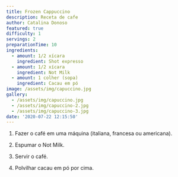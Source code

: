 ```yaml
---
title: Frozen Cappuccino
description: Receta de cafe
author: Catalina Donoso
featured: true
difficulty: 1
servings: 2
preparationTime: 10
ingredients:
  - amount: 1/2 xícara
    ingredient: Shot expresso
  - amount: 1/2 xícara
    ingredient: Not Milk
  - amount: 1 colher (sopa)
    ingredient: Cacau em pó
image: /assets/img/capuccino.jpg
gallery:
  - /assets/img/capuccino.jpg
  - /assets/img/capuccino-2.jpg
  - /assets/img/capuccino-3.jpg
date: '2020-07-22 12:15:50'
---
```

1. Fazer o café em uma máquina (italiana, francesa ou americana).

2. Espumar o Not Milk.

3. Servir o café.

4.  Polvilhar cacau em pó por cima.
